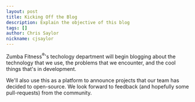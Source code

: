 ```yaml
---
layout: post
title: Kicking Off the Blog
description: Explain the objective of this blog
tags: []
author: Chris Saylor
nickname: cjsaylor
---
```


Zumba Fitness<sup>&reg;</sup>'s techology department will begin blogging about the technology that we use,
the problems that we encounter, and the cool things that's in development.

We'll also use this as a platform to announce projects that our team has decided to
open-source.  We look forward to feedback (and hopefully some pull-requests) from
the community.
